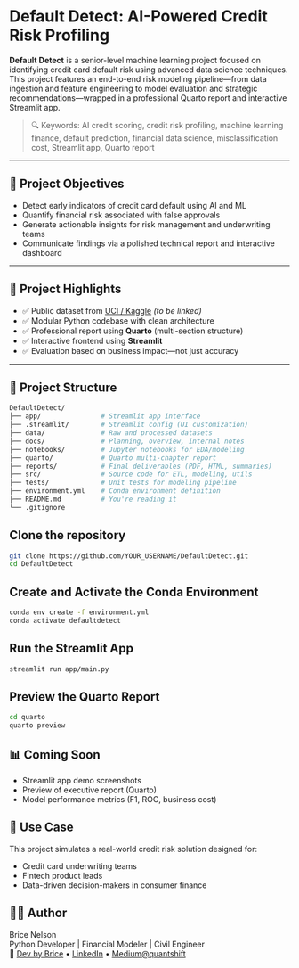 # Default Detect: AI-Powered Credit Risk Profiling

**Default Detect** is a senior-level machine learning project focused on identifying credit card default risk using advanced data science techniques. This project features an end-to-end risk modeling pipeline—from data ingestion and feature engineering to model evaluation and strategic recommendations—wrapped in a professional Quarto report and interactive Streamlit app.

> 🔍 Keywords: AI credit scoring, credit risk profiling, machine learning finance, default prediction, financial data science, misclassification cost, Streamlit app, Quarto report

---

## 🚀 Project Objectives

- Detect early indicators of credit card default using AI and ML
- Quantify financial risk associated with false approvals
- Generate actionable insights for risk management and underwriting teams
- Communicate findings via a polished technical report and interactive dashboard

---

## 🧠 Project Highlights

- ✅ Public dataset from [UCI / Kaggle](#) *(to be linked)*
- ✅ Modular Python codebase with clean architecture
- ✅ Professional report using **Quarto** (multi-section structure)
- ✅ Interactive frontend using **Streamlit**
- ✅ Evaluation based on business impact—not just accuracy

---

## 📂 Project Structure

```bash
DefaultDetect/
├── app/               # Streamlit app interface
├── .streamlit/        # Streamlit config (UI customization)
├── data/              # Raw and processed datasets
├── docs/              # Planning, overview, internal notes
├── notebooks/         # Jupyter notebooks for EDA/modeling
├── quarto/            # Quarto multi-chapter report
├── reports/           # Final deliverables (PDF, HTML, summaries)
├── src/               # Source code for ETL, modeling, utils
├── tests/             # Unit tests for modeling pipeline
├── environment.yml    # Conda environment definition
├── README.md          # You're reading it
└── .gitignore
```

## Clone the repository
```bash 
git clone https://github.com/YOUR_USERNAME/DefaultDetect.git
cd DefaultDetect
```

## Create and Activate the Conda Environment
```bash
conda env create -f environment.yml
conda activate defaultdetect
```

## Run the Streamlit App
```bash
streamlit run app/main.py
```

## Preview the Quarto Report
```bash
cd quarto
quarto preview
```

## 📊 Coming Soon
- Streamlit app demo screenshots
- Preview of executive report (Quarto)
- Model performance metrics (F1, ROC, business cost)

## 💼 Use Case
This project simulates a real-world credit risk solution designed for:<br>
- Credit card underwriting teams<br>
- Fintech product leads<br>
- Data-driven decision-makers in consumer finance<br>

## 🧑‍💻 Author
Brice Nelson<br>
Python Developer | Financial Modeler | Civil Engineer<br>
🔗 [Dev by Brice](https://www.devbybrice.com) • [LinkedIn](https://www.linkedin.com/in/brice-a-nelson-p-e-mba-36b28b15/) • [Medium@quantshift](https://medium.com/@quantshift)